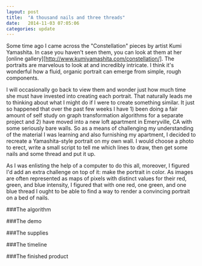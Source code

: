 ```yaml
---
layout: post
title:  "A thousand nails and three threads"
date:   2014-11-03 07:05:06
categories: update
---
```


Some time ago I came across the "Constellation" pieces by artist Kumi Yamashita. In case you haven't seen them, you can look at them at her [online gallery][http://www.kumiyamashita.com/constellation/]. The portraits are marvelous to look at and incredibly intricate. I think it's wonderful how a fluid, organic portrait can emerge from simple, rough components.

I will occasionally go back to view them and wonder just how much time she must have invested into creating each portrait. That naturally leads me to thinking about what I might do if I were to create something similar. It just so happened that over the past few weeks I have 1) been doing a fair amount of self study on graph transformation algorithms for a separate project and 2) have moved into a new loft apartment in Emeryville, CA with some seriously bare walls. So as a means of challenging my understanding of the material I was learning and also furnishing my apartment, I decided to recreate a Yamashita-style portrait on my own wall. I would choose a photo to erect, write a small script to tell me which lines to draw, then get some nails and some thread and put it up. 

As I was enlisting the help of a computer to do this all, moreover, I figured I'd add an extra challenge on top of it: make the portrait in color.  As images are often represented as maps of pixels with distinct values for their red, green, and blue intensity, I figured that with one red, one green, and one blue thread I ought to be able to find a way to render a convincing portrait on a bed of nails.

###The algorithm

###The demo

###The supplies

###The timeline

###The finished product

